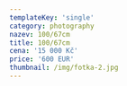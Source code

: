 ```yaml
---
templateKey: 'single'
category: photography
nazev: 100/67cm
title: 100/67cm
cena: '15 000 Kč'
price: '600 EUR'
thumbnail: /img/fotka-2.jpg
---
```

